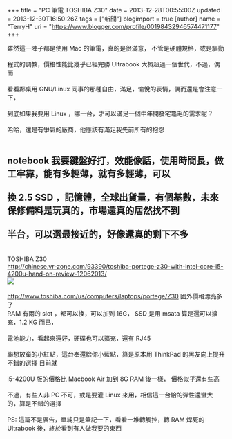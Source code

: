 +++
title = "PC 筆電 TOSHIBA Z30"
date = 2013-12-28T00:55:00Z
updated = 2013-12-30T16:50:26Z
tags = ["新聞"]
blogimport = true 
[author]
	name = "TerryH"
	uri = "https://www.blogger.com/profile/00198432946574471177"
+++

雖然這一陣子都是使用 Mac 的筆電，真的是很滿意， 不管是硬體規格，或是驅動<br /><br />程式的調教，價格性能比幾乎已經完勝 Ultrabook 大概超過一個世代，不過，偶而<br /><br />看看鄰桌用 GNU/Linux 同事的那種自由，滿足，愉悅的表情，偶而還是會注意一下，<br /><br />到底如果我要用 Linux ，哪一台，才可以滿足一個中年開發宅龜毛的需求呢？<br /><br />哈哈，還是有爭氣的廠商，他應該有滿足我先前所有的抱怨<br /><br /><h2>notebook 我要鍵盤好打，效能像話，使用時間長，做工牢靠，能有多輕薄，就有多輕薄，可以<br /><br />換 2.5 SSD ，記憶體，全球出貨量，有個基數，未來保修備料是玩真的，市場還真的居然找不到<br /><br />半台，可以選最接近的，好像還真的剩下不多<br /></h2><br />TOSHIBA Z30 <a href="http://chinese.vr-zone.com/93390/toshiba-portege-z30-with-intel-core-i5-4200u-hand-on-review-12062013/"><br />http://chinese.vr-zone.com/93390/toshiba-portege-z30-with-intel-core-i5-4200u-hand-on-review-12062013/</a><br /><img src="http://www.toshiba.com/images/shop/series/z30-intro.png" /><br /><br /><a href="http://www.toshiba.com/us/computers/laptops/portege/Z30">http://www.toshiba.com/us/computers/laptops/portege/Z30</a> 國外價格漂亮多了<br />RAM 有兩的 slot ，都可以換，可以加到 16G， SSD 是用 msata 算是還可以擴充，1.2 KG 而已，<br /><br />電池能力，看起來還好，硬碟也可以擴充，還有 RJ45<br /><br />聯想放棄的小紅點，這台奉還給你小藍點，算是原本用 ThinkPad 的黑友向上提升不錯的選擇 目前就<br /><br />i5-4200U 版的價格比 Macbook Air 加到 8G RAM 後一樣， 價格似乎還有些高<br /><br />不過，有些人非 PC 不可，或是要灌 Linux 來用，相信這一台給的彈性還蠻大的，算是不錯的選擇<br /><br />PS: 這篇不是廣告，單純只是筆記一下，看看一堆轉觸控，轉 RAM 焊死的 Ultrabook 後，終於看到有人做我要的東西
